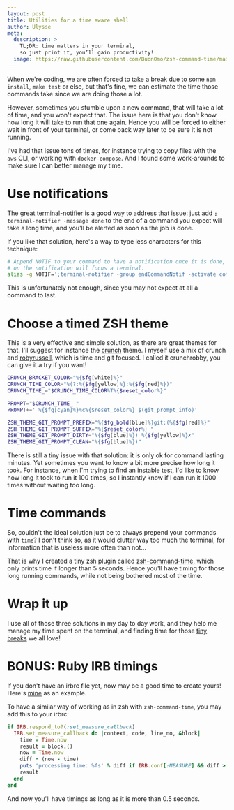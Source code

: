 ```yaml
---
layout: post
title: Utilities for a time aware shell
author: Ulysse
meta:
  description: >
    TL;DR: time matters in your terminal,
    so just print it, you’ll gain productivity!
  image: https://raw.githubusercontent.com/BuonOmo/zsh-command-time/main/demo.gif
---
```


When we're coding, we are often forced to take a break due to some `npm install`, `make test` or
else, but that's fine, we can estimate the time those commands take since we are doing those a lot.

However, sometimes you stumble upon a new command, that will take a lot of time, and you won't
expect that. The issue here is that you don't know how long it will take to run that one again.
Hence you will be forced to either wait in front of your terminal, or come back way later to be
sure it is not running.

I've had that issue tons of times, for instance trying to copy files with the `aws` CLI, or working
with `docker-compose`. And I found some work-arounds to make sure I can better manage my time.

# Use notifications

The great [terminal-notifier](https://github.com/julienXX/terminal-notifier) is a good way to
address that issue: just add `; terminal-notifier -message done` to the end of a command
you expect will take a long time, and you'll be alerted as soon as the job is done.

If you like that solution, here's a way to type less characters for this technique:

```zsh
# Append NOTIF to your command to have a notification once it is done, clicking
# on the notification will focus a terminal.
alias -g NOTIF=';terminal-notifier -group endCommandNotif -activate com.apple.Terminal -ignoreDnD -sound default -message done'
```

This is unfortunately not enough, since you may not expect at all a command to last.

# Choose a timed ZSH theme

This is a very effective and simple solution, as there are great themes for that. I'll
suggest for instance the [crunch](https://github.com/ohmyzsh/ohmyzsh/wiki/Themes#crunch)
theme. I myself use a mix of crunch and [robyrussell](https://github.com/ohmyzsh/ohmyzsh/wiki/Themes#robbyrussell),
which is time and git focused. I called it crunchrobby, you can give it a try if
you want!

```zsh
CRUNCH_BRACKET_COLOR="%{$fg[white]%}"
CRUNCH_TIME_COLOR="%(?:%{$fg[yellow]%}:%{$fg[red]%})"
CRUNCH_TIME_="$CRUNCH_TIME_COLOR%T%{$reset_color%}"

PROMPT="$CRUNCH_TIME_ "
PROMPT+=' %{$fg[cyan]%}%c%{$reset_color%} $(git_prompt_info)'

ZSH_THEME_GIT_PROMPT_PREFIX="%{$fg_bold[blue]%}git:(%{$fg[red]%}"
ZSH_THEME_GIT_PROMPT_SUFFIX="%{$reset_color%} "
ZSH_THEME_GIT_PROMPT_DIRTY="%{$fg[blue]%}) %{$fg[yellow]%}✗"
ZSH_THEME_GIT_PROMPT_CLEAN="%{$fg[blue]%})"
```

There is still a tiny issue with that solution: it is only ok for command lasting
minutes. Yet sometimes you want to know a bit more precise how long it took. For
instance, when I'm trying to find an instable test, I'd like to know how long it
took to run it 100 times, so I instantly know if I can run it 1000 times without
waiting too long.

# Time commands

So, couldn't the ideal solution just be to always prepend your commands with `time`? I don't
think so, as it would clutter way too much the terminal, for information that is useless more
often than not...

That is why I created a tiny zsh plugin called [zsh-command-time](https://github.com/BuonOmo/zsh-command-time),
which only prints time if longer than 5 seconds. Hence you'll have timing for those long running commands, while
not being bothered most of the time.

# Wrap it up

I use all of those three solutions in my day to day work, and they help me manage my time spent on the
terminal, and finding time for those [tiny](https://xkcd.com/) [breaks](https://thecodinglove.com/) we all love!

# BONUS: Ruby IRB timings

If you don't have an irbrc file yet, now may be a good time to create yours! Here's
[mine](https://github.com/BuonOmo/dotfiles/blob/main/.irbrc) as an example.

To have a similar way of working as in zsh with `zsh-command-time`, you may add
this to your irbrc:

```ruby
if IRB.respond_to?(:set_measure_callback)
  IRB.set_measure_callback do |context, code, line_no, &block|
    time = Time.now
    result = block.()
    now = Time.now
    diff = (now - time)
    puts 'processing time: %fs' % diff if IRB.conf[:MEASURE] && diff > 0.5
    result
  end
end
```

And now you'll have timings as long as it is more than 0.5 seconds.
